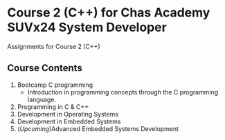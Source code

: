 # Course 2 (C++) for Chas Academy SUVx24 System Developer

Assignments for Course 2 (C++)

## Course Contents

1. Bootcamp C programming
    - Introduction in programming concepts through the C programming language.
2. Programming in C & C++
3. Development in Operating Systems
4. Development in Embedded Systems
5. (<i>Upcoming</i>)Advanced Embedded Systems Development
